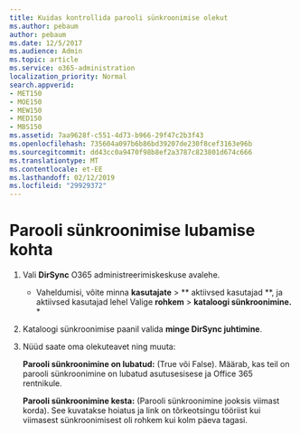```yaml
---
title: Kuidas kontrollida parooli sünkroonimise olekut
ms.author: pebaum
author: pebaum
ms.date: 12/5/2017
ms.audience: Admin
ms.topic: article
ms.service: o365-administration
localization_priority: Normal
search.appverid:
- MET150
- MOE150
- MEW150
- MED150
- MBS150
ms.assetid: 7aa9628f-c551-4d73-b966-29f47c2b3f43
ms.openlocfilehash: 735604a097b6b86bd39207de230f8cef3163e96b
ms.sourcegitcommit: dd43cc0a9470f98b8ef2a3787c823801d674c666
ms.translationtype: MT
ms.contentlocale: et-EE
ms.lasthandoff: 02/12/2019
ms.locfileid: "29929372"
---
```

# <a name="enable-password-sync"></a>Parooli sünkroonimise lubamise kohta

1.  Vali **DirSync** O365 administreerimiskeskuse avalehe. 
    
     * Vaheldumisi, võite minna **kasutajate** \> ** aktiivsed kasutajad **, ja aktiivsed kasutajad lehel Valige **rohkem** \> **kataloogi sünkroonimine.** * 
    
2. Kataloogi sünkroonimise paanil valida **minge DirSync juhtimine**. 
    
3. Nüüd saate oma olekuteavet ning muuta:
    
    **Parooli sünkroonimine on lubatud:** (True või False). Määrab, kas teil on parooli sünkroonimine on lubatud asutusesisese ja Office 365 rentnikule. 
    
    **Parooli sünkroonimine kesta:** (Parooli sünkroonimine jooksis viimast korda). See kuvatakse hoiatus ja link on tõrkeotsingu tööriist kui viimasest sünkroonimisest oli rohkem kui kolm päeva tagasi. 
    

